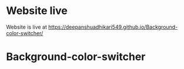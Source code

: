 # Website live
Website is live at https://deepanshuadhikari549.github.io/Background-color-switcher/
# Background-color-switcher
